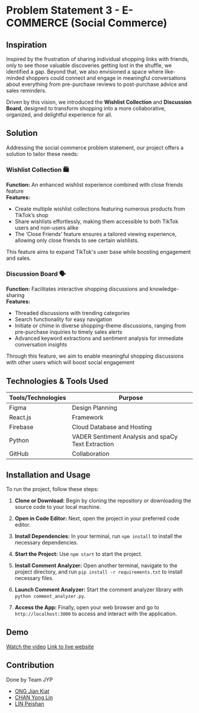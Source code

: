 # Problem Statement 3 - E-COMMERCE (Social Commerce)

## Inspiration
Inspired by the frustration of sharing individual shopping links with friends, only to see those valuable discoveries getting lost in the shuffle, we identified a gap. Beyond that, we also envisioned a space where like-minded shoppers could connect and engage in meaningful conversations about everything from pre-purchase reviews to post-purchase advice and sales reminders.

Driven by this vision, we introduced the __Wishlist Collection__ and __Discussion Board__, designed to transform shopping into a more collaborative, organized, and delightful experience for all.

## Solution
Addressing the social commerce problem statement, our project offers a solution to tailor these needs:

### Wishlist Collection 🛍️
**Function:** An enhanced wishlist experience combined with close friends feature  
**Features:**  
- Create multiple wishlist collections featuring numerous products from TikTok’s shop  
- Share wishlists effortlessly, making them accessible to both TikTok users and non-users alike  
- The ‘Close Friends’ feature ensures a tailored viewing experience, allowing only close friends to see certain wishlists.


This feature aims to expand TikTok's user base while boosting engagement and sales.

### Discussion Board 🗣️
**Function:** Facilitates interactive shopping discussions and knowledge-sharing  
**Features:**
- Threaded discussions with trending categories  
- Search functionality for easy navigation  
- Initiate or chime in diverse shopping-theme discussions, ranging from pre-purchase inquiries to timely sales alerts  
- Advanced keyword extractions and sentiment analysis for immediate conversation insights  

Through this feature, we aim to enable meaningful shopping discussions with other users which will boost social engagement


## Technologies & Tools Used
| Tools/Technologies           | Purpose                                   |
| ---------------------------- | ----------------------------------------- |
| Figma                        | Design Planning                            |
| React.js                     | Framework                                  |
| Firebase                     | Cloud Database and Hosting                |
| Python                       | VADER Sentiment Analysis and spaCy  Text Extraction                |
| GitHub                       | Collaboration                              |

## Installation and Usage
To run the project, follow these steps:

1. **Clone or Download:** Begin by cloning the repository or downloading the source code to your local machine.

2. **Open in Code Editor:** Next, open the project in your preferred code editor.

3. **Install Dependencies:** In your terminal, run `npm install` to install the necessary dependencies.

4. **Start the Project:** Use `npm start` to start the project.

5. **Install Comment Analyzer:** Open another terminal, navigate to the project directory, and run `pip install -r requirements.txt` to install necessary files.

6. **Launch Comment Analyzer:** Start the comment analyzer library with `python comment_analyzer.py`.

7. **Access the App:** Finally, open your web browser and go to `http://localhost:3000` to access and interact with the application.

## Demo
[Watch the video](https://youtu.be/AzeESczM0J8)
[Link to live website](https://tiktok-e9a35.web.app/)

## Contribution
Done by Team JYP
- [ONG Jian Kiat](https://github.com/jiankiat)
- [CHAN Yong Lin](https://github.com/yonglinnnnn)
- [LIN Peishan](https://github.com/peishan31)